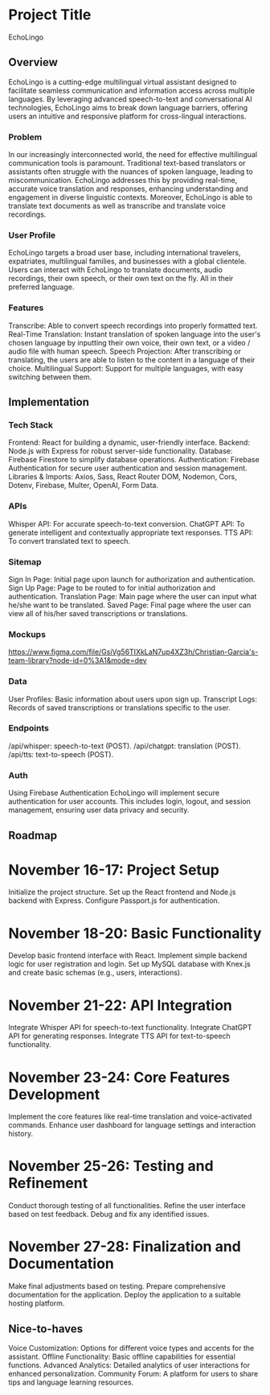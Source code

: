 # Project Title
EchoLingo

## Overview

EchoLingo is a cutting-edge multilingual virtual assistant designed to facilitate seamless communication and information access across multiple languages. By leveraging advanced speech-to-text and conversational AI technologies, EchoLingo aims to break down language barriers, offering users an intuitive and responsive platform for cross-lingual interactions.

### Problem

In our increasingly interconnected world, the need for effective multilingual communication tools is paramount. Traditional text-based translators or assistants often struggle with the nuances of spoken language, leading to miscommunication. EchoLingo addresses this by providing real-time, accurate voice translation and responses, enhancing understanding and engagement in diverse linguistic contexts. Moreover, EchoLingo is able to translate text documents as well as transcribe and translate voice recordings. 

### User Profile

EchoLingo targets a broad user base, including international travelers, expatriates, multilingual families, and businesses with a global clientele. Users can interact with EchoLingo to translate documents, audio recordings, their own speech, or their own text on the fly. All in their preferred language.

### Features

Transcribe: Able to convert speech recordings into properly formatted text. 
Real-Time Translation: Instant translation of spoken language into the user's chosen language by inputting their own voice, their own text, or a video / audio file with human speech. 
Speech Projection: After transcribing or translating, the users are able to listen to the content in a language of their choice. 
Multilingual Support: Support for multiple languages, with easy switching between them.

## Implementation

### Tech Stack

Frontend: React for building a dynamic, user-friendly interface.
Backend: Node.js with Express for robust server-side functionality.
Database: Firebase Firestore to simplify database operations.
Authentication: Firebase Authentication for secure user authentication and session management.
Libraries & Imports: Axios, Sass, React Router DOM, Nodemon, Cors, Dotenv, Firebase, Multer, OpenAI, Form Data. 

### APIs

Whisper API: For accurate speech-to-text conversion.
ChatGPT API: To generate intelligent and contextually appropriate text responses.
TTS API: To convert translated text to speech. 

### Sitemap

Sign In Page: Initial page upon launch for authorization and authentication. 
Sign Up Page: Page to be routed to for initial authorization and authentication. 
Translation Page: Main page where the user can input what he/she want to be translated. 
Saved Page: Final page where the user can view all of his/her saved transcriptions or translations.


### Mockups

https://www.figma.com/file/GsiVg56TIXkLaN7up4XZ3h/Christian-Garcia's-team-library?node-id=0%3A1&mode=dev

### Data

User Profiles: Basic information about users upon sign up.
Transcript Logs: Records of saved transcriptions or translations specific to the user.

### Endpoints

/api/whisper: speech-to-text (POST).
/api/chatgpt: translation (POST).
/api/tts: text-to-speech (POST).

### Auth

Using Firebase Authentication EchoLingo will implement secure authentication for user accounts. This includes login, logout, and session management, ensuring user data privacy and security.

## Roadmap

# November 16-17: Project Setup
Initialize the project structure.
Set up the React frontend and Node.js backend with Express.
Configure Passport.js for authentication.

# November 18-20: Basic Functionality
Develop basic frontend interface with React.
Implement simple backend logic for user registration and login.
Set up MySQL database with Knex.js and create basic schemas (e.g., users, interactions).

# November 21-22: API Integration
Integrate Whisper API for speech-to-text functionality.
Integrate ChatGPT API for generating responses.
Integrate TTS API for text-to-speech functionality. 

# November 23-24: Core Features Development
Implement the core features like real-time translation and voice-activated commands.
Enhance user dashboard for language settings and interaction history.

# November 25-26: Testing and Refinement
Conduct thorough testing of all functionalities.
Refine the user interface based on test feedback.
Debug and fix any identified issues.

# November 27-28: Finalization and Documentation
Make final adjustments based on testing.
Prepare comprehensive documentation for the application.
Deploy the application to a suitable hosting platform.

## Nice-to-haves

Voice Customization: Options for different voice types and accents for the assistant.
Offline Functionality: Basic offline capabilities for essential functions.
Advanced Analytics: Detailed analytics of user interactions for enhanced personalization.
Community Forum: A platform for users to share tips and language learning resources.